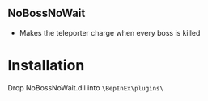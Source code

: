 ## NoBossNoWait

  - Makes the teleporter charge when every boss is killed
  
# Installation
Drop NoBossNoWait.dll into `\BepInEx\plugins\`